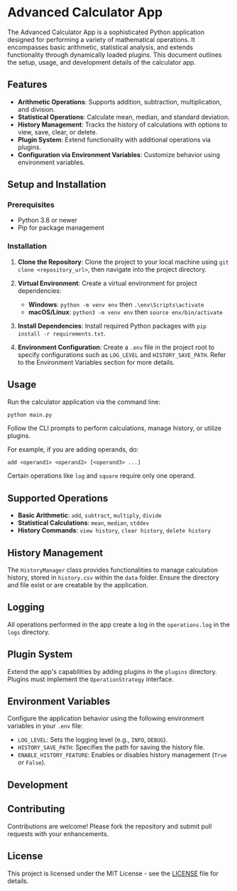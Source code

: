# Advanced Calculator App

The Advanced Calculator App is a sophisticated Python application designed for performing a variety of mathematical operations. It encompasses basic arithmetic, statistical analysis, and extends functionality through dynamically loaded plugins. This document outlines the setup, usage, and development details of the calculator app.

## Features

- **Arithmetic Operations**: Supports addition, subtraction, multiplication, and division.
- **Statistical Operations**: Calculate mean, median, and standard deviation.
- **History Management**: Tracks the history of calculations with options to view, save, clear, or delete.
- **Plugin System**: Extend functionality with additional operations via plugins.
- **Configuration via Environment Variables**: Customize behavior using environment variables.

## Setup and Installation

### Prerequisites

- Python 3.8 or newer
- Pip for package management

### Installation

1. **Clone the Repository**:
   Clone the project to your local machine using `git clone <repository_url>`, then navigate into the project directory.

2. **Virtual Environment**:
   Create a virtual environment for project dependencies:
   - **Windows**: `python -m venv env` then `.\env\Scripts\activate`
   - **macOS/Linux**: `python3 -m venv env` then `source env/bin/activate`

3. **Install Dependencies**:
   Install required Python packages with `pip install -r requirements.txt`.

4. **Environment Configuration**:
   Create a `.env` file in the project root to specify configurations such as `LOG_LEVEL` and `HISTORY_SAVE_PATH`. Refer to the Environment Variables section for more details.

## Usage

Run the calculator application via the command line:

```bash
python main.py
```

Follow the CLI prompts to perform calculations, manage history, or utilize plugins.

For example, if you are adding operands, do:

```
add <operand1> <operand2> [<operand3> ...]
```

Certain operations like `log` and `square` require only one operand.

## Supported Operations

- **Basic Arithmetic**: `add`, `subtract`, `multiply`, `divide`
- **Statistical Calculations**: `mean`, `median`, `stddev`
- **History Commands**: `view history`, `clear history`, `delete history`

## History Management

The `HistoryManager` class provides functionalities to manage calculation history, stored in `history.csv` within the `data` folder. Ensure the directory and file exist or are creatable by the application.

## Logging
All operations performed in the app create a log in the `operations.log` in the `logs` directory.

## Plugin System

Extend the app's capabilities by adding plugins in the `plugins` directory. Plugins must implement the `OperationStrategy` interface.

## Environment Variables

Configure the application behavior using the following environment variables in your `.env` file:

- `LOG_LEVEL`: Sets the logging level (e.g., `INFO`, `DEBUG`).
- `HISTORY_SAVE_PATH`: Specifies the path for saving the history file.
- `ENABLE_HISTORY_FEATURE`: Enables or disables history management (`True` or `False`).

## Development

## Contributing

Contributions are welcome! Please fork the repository and submit pull requests with your enhancements.

## License

This project is licensed under the MIT License - see the [LICENSE](LICENSE) file for details.